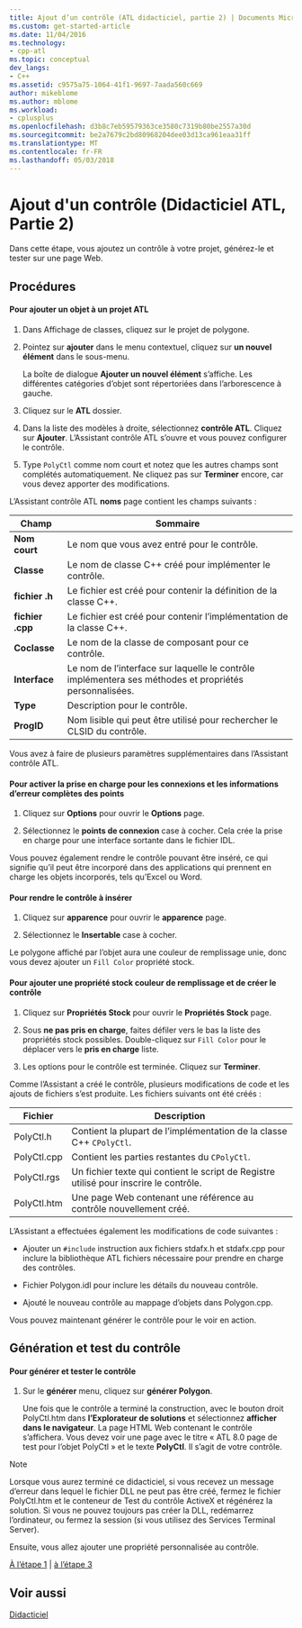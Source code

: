 ```yaml
---
title: Ajout d’un contrôle (ATL didacticiel, partie 2) | Documents Microsoft
ms.custom: get-started-article
ms.date: 11/04/2016
ms.technology:
- cpp-atl
ms.topic: conceptual
dev_langs:
- C++
ms.assetid: c9575a75-1064-41f1-9697-7aada560c669
author: mikeblome
ms.author: mblome
ms.workload:
- cplusplus
ms.openlocfilehash: d3b8c7eb59579363ce3580c7319b80be2557a30d
ms.sourcegitcommit: be2a7679c2bd80968204dee03d13ca961eaa31ff
ms.translationtype: MT
ms.contentlocale: fr-FR
ms.lasthandoff: 05/03/2018
---
```

# <a name="adding-a-control-atl-tutorial-part-2"></a>Ajout d'un contrôle (Didacticiel ATL, Partie 2)
Dans cette étape, vous ajoutez un contrôle à votre projet, générez-le et tester sur une page Web.  
  
## <a name="procedures"></a>Procédures  
  
#### <a name="to-add-an-object-to-an-atl-project"></a>Pour ajouter un objet à un projet ATL  
  
1.  Dans Affichage de classes, cliquez sur le projet de polygone.  
  
2.  Pointez sur **ajouter** dans le menu contextuel, cliquez sur **un nouvel élément** dans le sous-menu.  
  
     La boîte de dialogue **Ajouter un nouvel élément** s’affiche. Les différentes catégories d’objet sont répertoriées dans l’arborescence à gauche.  
  
3.  Cliquez sur le **ATL** dossier.  
  
4.  Dans la liste des modèles à droite, sélectionnez **contrôle ATL**. Cliquez sur **Ajouter**. L’Assistant contrôle ATL s’ouvre et vous pouvez configurer le contrôle.  
  
5.  Type `PolyCtl` comme nom court et notez que les autres champs sont complétés automatiquement. Ne cliquez pas sur **Terminer** encore, car vous devez apporter des modifications.  
  
 L’Assistant contrôle ATL **noms** page contient les champs suivants :  
  
|Champ|Sommaire|  
|-----------|--------------|  
|**Nom court**|Le nom que vous avez entré pour le contrôle.|  
|**Classe**|Le nom de classe C++ créé pour implémenter le contrôle.|  
|**fichier .h**|Le fichier est créé pour contenir la définition de la classe C++.|  
|**fichier .cpp**|Le fichier est créé pour contenir l’implémentation de la classe C++.|  
|**Coclasse**|Le nom de la classe de composant pour ce contrôle.|  
|**Interface**|Le nom de l’interface sur laquelle le contrôle implémentera ses méthodes et propriétés personnalisées.|  
|**Type**|Description pour le contrôle.|  
|**ProgID**|Nom lisible qui peut être utilisé pour rechercher le CLSID du contrôle.|  
  
 Vous avez à faire de plusieurs paramètres supplémentaires dans l’Assistant contrôle ATL.  
  
#### <a name="to-enable-support-for-rich-error-information-and-connection-points"></a>Pour activer la prise en charge pour les connexions et les informations d’erreur complètes des points  
  
1.  Cliquez sur **Options** pour ouvrir le **Options** page.  
  
2.  Sélectionnez le **points de connexion** case à cocher. Cela crée la prise en charge pour une interface sortante dans le fichier IDL.  
  
 Vous pouvez également rendre le contrôle pouvant être inséré, ce qui signifie qu’il peut être incorporé dans des applications qui prennent en charge les objets incorporés, tels qu’Excel ou Word.  
  
#### <a name="to-make-the-control-insertable"></a>Pour rendre le contrôle à insérer  
  
1.  Cliquez sur **apparence** pour ouvrir le **apparence** page.  
  
2.  Sélectionnez le **Insertable** case à cocher.  
  
 Le polygone affiché par l’objet aura une couleur de remplissage unie, donc vous devez ajouter un `Fill Color` propriété stock.  
  
#### <a name="to-add-a-fill-color-stock-property-and-create-the-control"></a>Pour ajouter une propriété stock couleur de remplissage et de créer le contrôle  
  
1.  Cliquez sur **Propriétés Stock** pour ouvrir le **Propriétés Stock** page.  
  
2.  Sous **ne pas pris en charge**, faites défiler vers le bas la liste des propriétés stock possibles. Double-cliquez sur `Fill Color` pour le déplacer vers le **pris en charge** liste.  
  
3.  Les options pour le contrôle est terminée. Cliquez sur **Terminer**.  
  
 Comme l’Assistant a créé le contrôle, plusieurs modifications de code et les ajouts de fichiers s’est produite. Les fichiers suivants ont été créés :  
  
|Fichier|Description|  
|----------|-----------------|  
|PolyCtl.h|Contient la plupart de l’implémentation de la classe C++ `CPolyCtl`.|  
|PolyCtl.cpp|Contient les parties restantes du `CPolyCtl`.|  
|PolyCtl.rgs|Un fichier texte qui contient le script de Registre utilisé pour inscrire le contrôle.|  
|PolyCtl.htm|Une page Web contenant une référence au contrôle nouvellement créé.|  
  
 L’Assistant a effectuées également les modifications de code suivantes :  
  
-   Ajouter un `#include` instruction aux fichiers stdafx.h et stdafx.cpp pour inclure la bibliothèque ATL fichiers nécessaire pour prendre en charge des contrôles.  
  
-   Fichier Polygon.idl pour inclure les détails du nouveau contrôle.  
  
-   Ajouté le nouveau contrôle au mappage d’objets dans Polygon.cpp.  
  
 Vous pouvez maintenant générer le contrôle pour le voir en action.  
  
## <a name="building-and-testing-the-control"></a>Génération et test du contrôle  
  
#### <a name="to-build-and-test-the-control"></a>Pour générer et tester le contrôle  
  
1.  Sur le **générer** menu, cliquez sur **générer Polygon**.  
  
     Une fois que le contrôle a terminé la construction, avec le bouton droit PolyCtl.htm dans **l’Explorateur de solutions** et sélectionnez **afficher dans le navigateur**. La page HTML Web contenant le contrôle s’affichera. Vous devez voir une page avec le titre « ATL 8.0 page de test pour l’objet PolyCtl » et le texte **PolyCtl**. Il s’agit de votre contrôle.  
  
> [!NOTE]
>  Lorsque vous aurez terminé ce didacticiel, si vous recevez un message d’erreur dans lequel le fichier DLL ne peut pas être créé, fermez le fichier PolyCtl.htm et le conteneur de Test du contrôle ActiveX et régénérez la solution. Si vous ne pouvez toujours pas créer la DLL, redémarrez l’ordinateur, ou fermez la session (si vous utilisez des Services Terminal Server).  
  
 Ensuite, vous allez ajouter une propriété personnalisée au contrôle.  
  
 [À l’étape 1](../atl/creating-the-project-atl-tutorial-part-1.md) &#124; [à l’étape 3](../atl/adding-a-property-to-the-control-atl-tutorial-part-3.md)  
  
## <a name="see-also"></a>Voir aussi  
 [Didacticiel](../atl/active-template-library-atl-tutorial.md)

